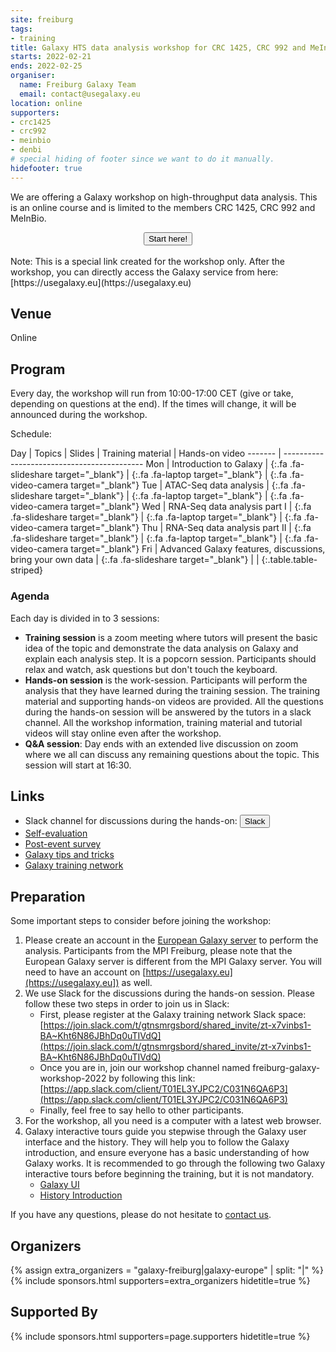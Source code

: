 ```yaml
---
site: freiburg
tags:
- training
title: Galaxy HTS data analysis workshop for CRC 1425, CRC 992 and MeInBio members
starts: 2022-02-21
ends: 2022-02-25
organiser:
  name: Freiburg Galaxy Team
  email: contact@usegalaxy.eu
location: online
supporters:
- crc1425
- crc992
- meinbio
- denbi
# special hiding of footer since we want to do it manually.
hidefooter: true
---
```


We are offering a Galaxy workshop on high-throughput data analysis. This is an 
online course and is limited to the members CRC 1425, CRC 992 and MeInBio.


<div align="center" width="100%">
    <a href="https://usegalaxy.eu/join-training/fr-feb-2022">
        <button type="button" class="btn btn-primary btn-lg">Start here!</button>
    </a><br><br>
</div>
Note: This is a special link created for the workshop only. After the workshop, you can directly access the Galaxy service from here: [https://usegalaxy.eu](https://usegalaxy.eu)
  
## Venue

Online

## Program

Every day, the workshop will run from 10:00-17:00 CET (give or take, depending 
on questions at the end). If the times will change, it will be announced during the workshop.

Schedule:

Day     | Topics | Slides | Training material | Hands-on video
------- | -------------------------------------------
Mon     | Introduction to Galaxy | [](https://docs.google.com/presentation/d/1ZscmajwHI02nI3bLkDRDbLelMELOfnrT3JF0vxCowbQ/edit?usp=sharing){:.fa .fa-slideshare target="_blank"} | [](https://training.galaxyproject.org/training-material/topics/introduction/tutorials/galaxy-intro-strands/tutorial.html){:.fa .fa-laptop target="_blank"} | [](https://www.youtube.com/watch?v=1UPCrQxGwcU){:.fa .fa-video-camera target="_blank"}
Tue     | ATAC-Seq data analysis | [](https://training.galaxyproject.org/training-material/topics/epigenetics/tutorials/atac-seq/slides.html){:.fa .fa-slideshare target="_blank"}  | [](https://training.galaxyproject.org/training-material/topics/epigenetics/tutorials/atac-seq/tutorial.html){:.fa .fa-laptop target="_blank"} | [](https://www.youtube.com/watch?v=Zc-bl6ZfcX4){:.fa .fa-video-camera target="_blank"}
Wed     | RNA-Seq data analysis part I | [](https://training.galaxyproject.org/training-material/topics/transcriptomics/slides/introduction.html){:.fa .fa-slideshare target="_blank"} | [](https://training.galaxyproject.org/training-material/topics/transcriptomics/tutorials/ref-based/tutorial.html){:.fa .fa-laptop target="_blank"} | [](https://www.youtube.com/watch?v=j4onRSN650A){:.fa .fa-video-camera target="_blank"}
Thu     | RNA-Seq data analysis part II | [](https://training.galaxyproject.org/training-material/topics/transcriptomics/slides/introduction.html#21){:.fa .fa-slideshare target="_blank"} | [](https://training.galaxyproject.org/training-material/topics/transcriptomics/tutorials/ref-based/tutorial.html#analysis-of-the-differential-gene-expression){:.fa .fa-laptop target="_blank"} | [](https://www.youtube.com/watch?v=j4onRSN650A&t=3960s){:.fa .fa-video-camera target="_blank"}
Fri     | Advanced Galaxy features, discussions, bring your own data | [](https://docs.google.com/presentation/d/1VwZC3-CfF2AOA8mEELhE7jYmBopjGAJudgpOStxvkv0){:.fa .fa-slideshare target="_blank"} | |
{:.table.table-striped}

### Agenda
Each day is divided in to 3 sessions:
* **Training session** is a zoom meeting where tutors will present the basic idea of the topic and demonstrate the data analysis on Galaxy and explain each analysis step. It is a popcorn session. Participants should relax and watch, ask questions but don't touch the keyboard.
* **Hands-on session** is the work-session. Participants will perform the analysis that they have learned during the training session. The training material and supporting hands-on videos are provided. All the questions during the hands-on session will be answered by the tutors in a slack channel. All the workshop information, training material and tutorial videos will stay online even after the workshop.
* **Q&A session**: Day ends with an extended live discussion on zoom where we all can discuss any remaining questions about the topic. This session will start at 16:30.

## Links

* Slack channel for discussions during the hands-on: <a href="https://app.slack.com/client/T01EL3YJPC2/C031N6QA6P3" target="_blank"><button type="button" class="btn btn-primary btn-lg">Slack</button></a>
* [Self-evaluation](https://docs.google.com/forms/d/e/1FAIpQLSeVIT0juD13oggey3jJ8-2Eopf4kjbSCUzAf37NRVTectnf0A/viewform)
* [Post-event survey](https://docs.google.com/forms/d/e/1FAIpQLSfUB9zJ1EmP8c8qLwOaR7wqd42oAPguo_1_dE0BP_qvgi4zpw/viewform)
* [Galaxy tips and tricks](https://github.com/bgruening/galaxy-tricks)
* [Galaxy training network](http://training.galaxyproject.org)


## Preparation
Some important steps to consider before joining the workshop:

1. Please create an account in the [European Galaxy server](https://usegalaxy.eu) 
to perform the analysis. Participants from the MPI Freiburg, please note that 
the European Galaxy server is different from the MPI Galaxy server. You will need 
to have an account on [https://usegalaxy.eu](https://usegalaxy.eu]) as well.
2. We use Slack for the discussions during the hands-on session. Please follow these two steps in order to join us in Slack:
    - First, please register at the Galaxy training network Slack space: [https://join.slack.com/t/gtnsmrgsbord/shared_invite/zt-x7vinbs1-BA~Kht6N86JBhDq0uTIVdQ](https://join.slack.com/t/gtnsmrgsbord/shared_invite/zt-x7vinbs1-BA~Kht6N86JBhDq0uTIVdQ)
    - Once you are in, join our workshop channel named freiburg-galaxy-workshop-2022 by following this link: [https://app.slack.com/client/T01EL3YJPC2/C031N6QA6P3](https://app.slack.com/client/T01EL3YJPC2/C031N6QA6P3)
    - Finally, feel free to say hello to other participants.
3. For the workshop, all you need is a computer with a latest web browser.
4. Galaxy interactive tours guide you stepwise through the Galaxy user interface
and the history. They will help you to follow the Galaxy introduction, and
ensure everyone has a basic understanding of how Galaxy works. It is recommended
to go through the following two Galaxy interactive tours before beginning the
 training, but it is not mandatory.
    - [Galaxy UI](https://usegalaxy.eu/tours/core.galaxy_ui)
    - [History Introduction](https://usegalaxy.eu/tours/core.history)

If you have any questions, please do not hesitate to [contact us](mailto:contact@usegalaxy.eu).

## Organizers

{% assign extra_organizers =  "galaxy-freiburg|galaxy-europe" | split: "|"  %}
{% include sponsors.html supporters=extra_organizers hidetitle=true %}

## Supported By

{% include sponsors.html supporters=page.supporters hidetitle=true %}
